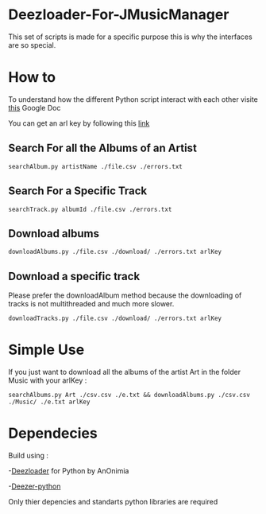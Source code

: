 # Deezloader-For-JMusicManager
This set of scripts is made for a specific purpose this is why the interfaces are so special.
# How to 
To understand how the different Python script interact with each other visite [this](https://docs.google.com/document/d/1Cm7vSd-qv1KZDDZmV4ThJmtIWmdKyo3nsw3UuEH44hQ/edit?usp=sharing) Google Doc

You can get an arl key by following this [link](https://notabug.org/RemixDevs/DeezloaderRemix/wiki/Login+via+userToken)

## Search For all the Albums of an Artist  
```
searchAlbum.py artistName ./file.csv ./errors.txt
```
 ## Search For a Specific Track 
 
 ```
 searchTrack.py albumId ./file.csv ./errors.txt
 ```
 
 ## Download albums 
 ```
 downloadAlbums.py ./file.csv ./download/ ./errors.txt arlKey
 ```
 
 ## Download a specific track 
 Please prefer the downloadAlbum method because the downloading of tracks is not multithreaded and much more slower.
 ```
 downloadTracks.py ./file.csv ./download/ ./errors.txt arlKey 
 ```
  # Simple Use
  If you just want to download all the albums of the artist Art in the folder Music with your arlKey : 
 ```
 searchAlbums.py Art ./csv.csv ./e.txt && downloadAlbums.py ./csv.csv ./Music/ ./e.txt arlKey   
 ```
 # Dependecies 
 Build using  :
 
 -[Deezloader](https://github.com/An0nimia/deezloader) for Python by AnOnimia
 
 -[Deezer-python](https://github.com/browniebroke/deezer-python) 
 
 Only thier depencies and standarts python libraries are required 
 
  
